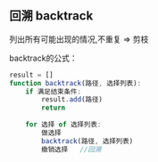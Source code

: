 ## 回溯 backtrack
列出所有可能出现的情况,不重复 => 剪枝

backtrack的公式：
```js
result = []
function backtrack(路径, 选择列表):
    if 满足结束条件:
        result.add(路径)
        return
    
    for 选择 of 选择列表:
        做选择
        backtrack(路径, 选择列表)
        撤销选择   //回溯
```